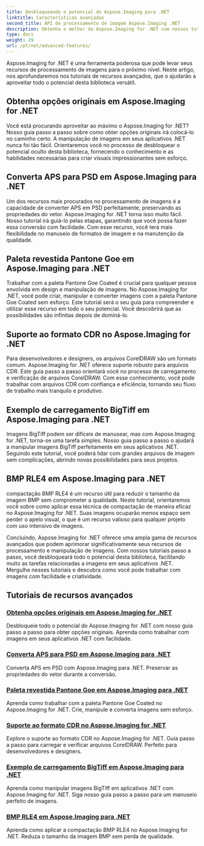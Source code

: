 ```yaml
---
title: Desbloqueando o potencial do Aspose.Imaging para .NET
linktitle: Características avançadas
second_title: API de processamento de imagem Aspose.Imaging .NET
description: Obtenha o melhor do Aspose.Imaging for .NET com nossos tutoriais passo a passo. Aprenda como desbloquear opções originais e trabalhar com imagens sem esforço.
type: docs
weight: 29
url: /pt/net/advanced-features/
---
```


Aspose.Imaging for .NET é uma ferramenta poderosa que pode levar seus recursos de processamento de imagens para o próximo nível. Neste artigo, nos aprofundaremos nos tutoriais de recursos avançados, que o ajudarão a aproveitar todo o potencial desta biblioteca versátil.

## Obtenha opções originais em Aspose.Imaging for .NET

Você está procurando aproveitar ao máximo o Aspose.Imaging for .NET? Nosso guia passo a passo sobre como obter opções originais irá colocá-lo no caminho certo. A manipulação de imagens em seus aplicativos .NET nunca foi tão fácil. Orientaremos você no processo de desbloquear o potencial oculto desta biblioteca, fornecendo o conhecimento e as habilidades necessárias para criar visuais impressionantes sem esforço.

## Converta APS para PSD em Aspose.Imaging para .NET

Um dos recursos mais procurados no processamento de imagens é a capacidade de converter APS em PSD perfeitamente, preservando as propriedades do vetor. Aspose.Imaging for .NET torna isso muito fácil. Nosso tutorial irá guiá-lo pelas etapas, garantindo que você possa fazer essa conversão com facilidade. Com esse recurso, você terá mais flexibilidade no manuseio de formatos de imagem e na manutenção da qualidade.

## Paleta revestida Pantone Goe em Aspose.Imaging para .NET

Trabalhar com a paleta Pantone Goe Coated é crucial para qualquer pessoa envolvida em design e manipulação de imagens. No Aspose.Imaging for .NET, você pode criar, manipular e converter imagens com a paleta Pantone Goe Coated sem esforço. Este tutorial será o seu guia para compreender e utilizar esse recurso em todo o seu potencial. Você descobrirá que as possibilidades são infinitas depois de dominá-lo.

## Suporte ao formato CDR no Aspose.Imaging for .NET

Para desenvolvedores e designers, os arquivos CorelDRAW são um formato comum. Aspose.Imaging for .NET oferece suporte robusto para arquivos CDR. Este guia passo a passo orientará você no processo de carregamento e verificação de arquivos CorelDRAW. Com esse conhecimento, você pode trabalhar com arquivos CDR com confiança e eficiência, tornando seu fluxo de trabalho mais tranquilo e produtivo.

## Exemplo de carregamento BigTiff em Aspose.Imaging para .NET

Imagens BigTiff podem ser difíceis de manusear, mas com Aspose.Imaging for .NET, torna-se uma tarefa simples. Nosso guia passo a passo o ajudará a manipular imagens BigTiff perfeitamente em seus aplicativos .NET. Seguindo este tutorial, você poderá lidar com grandes arquivos de imagem sem complicações, abrindo novas possibilidades para seus projetos.

## BMP RLE4 em Aspose.Imaging para .NET

compactação BMP RLE4 é um recurso útil para reduzir o tamanho da imagem BMP sem comprometer a qualidade. Neste tutorial, orientaremos você sobre como aplicar essa técnica de compactação de maneira eficaz no Aspose.Imaging for .NET. Suas imagens ocuparão menos espaço sem perder o apelo visual, o que é um recurso valioso para qualquer projeto com uso intensivo de imagens.

Concluindo, Aspose.Imaging for .NET oferece uma ampla gama de recursos avançados que podem aprimorar significativamente seus recursos de processamento e manipulação de imagens. Com nossos tutoriais passo a passo, você desbloqueará todo o potencial desta biblioteca, facilitando muito as tarefas relacionadas a imagens em seus aplicativos .NET. Mergulhe nesses tutoriais e descubra como você pode trabalhar com imagens com facilidade e criatividade.
## Tutoriais de recursos avançados
### [Obtenha opções originais em Aspose.Imaging for .NET](./get-original-options/)
Desbloqueie todo o potencial do Aspose.Imaging for .NET com nosso guia passo a passo para obter opções originais. Aprenda como trabalhar com imagens em seus aplicativos .NET com facilidade.
### [Converta APS para PSD em Aspose.Imaging para .NET](./convert-aps-to-psd/)
Converta APS em PSD com Aspose.Imaging para .NET. Preservar as propriedades do vetor durante a conversão.
### [Paleta revestida Pantone Goe em Aspose.Imaging para .NET](./pantone-goe-coated-palette/)
Aprenda como trabalhar com a paleta Pantone Goe Coated no Aspose.Imaging for .NET. Crie, manipule e converta imagens sem esforço.
### [Suporte ao formato CDR no Aspose.Imaging for .NET](./support-of-cdr-format/)
Explore o suporte ao formato CDR no Aspose.Imaging for .NET. Guia passo a passo para carregar e verificar arquivos CorelDRAW. Perfeito para desenvolvedores e designers.
### [Exemplo de carregamento BigTiff em Aspose.Imaging para .NET](./bigtiff-load-example/)
Aprenda como manipular imagens BigTiff em aplicativos .NET com Aspose.Imaging for .NET. Siga nosso guia passo a passo para um manuseio perfeito de imagens.
### [BMP RLE4 em Aspose.Imaging para .NET](./bmp-rle4/)
Aprenda como aplicar a compactação BMP RLE4 no Aspose.Imaging for .NET. Reduza o tamanho da imagem BMP sem perda de qualidade.